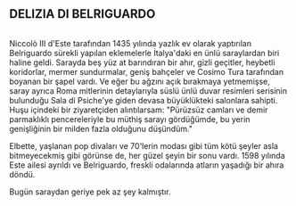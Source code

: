 
&nbsp;
<h2>DELIZIA DI BELRIGUARDO</h2>
<img src="http://i.imgur.com/krQEBnl.jpg" alt="" />

Niccolò III d'Este tarafından 1435 yılında yazlık ev olarak yaptırılan Belriguardo sürekli yapılan eklemelerle İtalya'daki en ünlü saraylardan biri haline geldi. Sarayda beş yüz at barındıran bir ahır, gizli geçitler, heybetli koridorlar, mermer sundurmalar, geniş bahçeler ve Cosimo Tura tarafından boyanan bir şapel vardı. Ve eğer bu ağzını açık bırakmaya yetmemişse, saray ayrıca Roma mitlerinin detaylarıyla süslü ünlü duvar resimleri serisinin bulunduğu Sala di Psiche'ye giden devasa büyüklükteki salonlara sahipti. Huşu içindeki bir ziyaretçiden alıntılarsam: "Pürüzsüz camları ve demir parmaklıklı pencereleriyle bu müthiş sarayı gördüğümde, bu yerin genişliğinin bir milden fazla olduğunu düşündüm."

Elbette, yaşlanan pop divaları ve 70'lerin modası gibi tüm kötü şeyler asla bitmeyecekmiş gibi görünse de, her güzel şeyin bir sonu vardı. 1598 yılında Este ailesi ayrıldı ve Belriguardo, freskli odalarında atların yaşadığı bir ahıra döndü.

Bugün saraydan geriye pek az şey kalmıştır.

&nbsp;

&nbsp;
